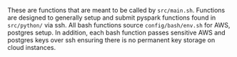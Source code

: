 These are functions that are meant to be called by `src/main.sh`. Functions are designed to generally setup and submit pyspark functions found in `src/python/` via ssh. All bash functions source `config/bash/env.sh` for AWS, postgres setup. In addition, each bash function passes sensitive AWS and postgres keys over ssh ensuring there is no permanent key storage on cloud instances.